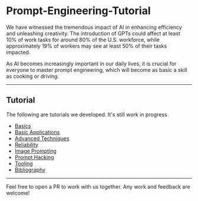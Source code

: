 # Prompt-Engineering-Tutorial

We have witnessed the tremendous impact of AI in enhancing efficiency and unleashing creativity. The introduction of GPTs could affect at least 10% of work tasks for around 80% of the U.S. workforce, while approximately 19% of workers may see at least 50% of their tasks impacted. 

As AI becomes increasingly important in our daily lives, it is crucial for everyone to master prompt engineering, which will become as basic a skill as cooking or driving.

***

## Tutorial
The following are tutorials we developed. It's still work in progress
- [Basics](/Tutorials/prompting-basics.md)
- [Basic Applications](/Tutorials/prompting-basic-applications.md)
- [Advanced Techniques](/Tutorials/prompting-advanced-techniques.md)
- [Reliability](/Tutorials/prompting-reliability.md)
- [Image Prompting](/Tutorials/prompting-image-prompting.md)
- [Prompt Hacking](/Tutorials/prompting-hacking.md)
- [Tooling](/Tutorials/prompting-tooling.md)
- [Bibliography](/Tutorials/prompting-bibliography.md)

***

Feel free to open a PR to work with us together. Any work and feedback are welcome!


